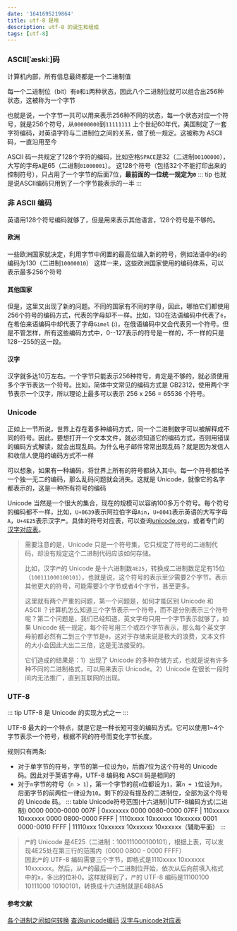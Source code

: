 ```yaml
---
date: '1641695219864'
title: utf-8 是啥
description: utf-8 的诞生和组成
tags: [utf-8]
---
```


### ASCII[ˈæskiː]码
计算机内部，所有信息最终都是一个二进制值

每一个二进制位（bit）有`0`和`1`两种状态，因此八个二进制位就可以组合出256种状态，这被称为一个字节
  
也就是说，一个字节一共可以用来表示256种不同的状态，每一个状态对应一个符号，就是256个符号，从`00000000`到`11111111`
上个世纪60年代，美国制定了一套字符编码，对英语字符与二进制位之间的关系，做了统一规定。这被称为 ASCII 码，一直沿用至今  

ASCII 码一共规定了128个字符的编码，比如空格`SPACE`是32（二进制`00100000`），大写的字母`A`是65（二进制`01000001`）。
这128个符号（包括32个不能打印出来的控制符号），只占用了一个字节的后面7位，**最前面的一位统一规定为`0`**
::: tip
也就是说ASCII编码只用到了一个字节能表示的一半
:::

### 非 ASCII 编码
英语用128个符号编码就够了，但是用来表示其他语言，128个符号是不够的。

#### 欧洲  
一些欧洲国家就决定，利用字节中闲置的最高位编入新的符号，例如法语中的`é`的编码为130（二进制`10000010`）
这样一来，这些欧洲国家使用的编码体系，可以表示最多256个符号

#### 其他国家  
但是，这里又出现了新的问题。不同的国家有不同的字母，因此，哪怕它们都使用256个符号的编码方式，代表的字母却不一样。比如，130在法语编码中代表了`é`，在希伯来语编码中却代表了字母`Gimel` (`ג`)，在俄语编码中又会代表另一个符号。但是不管怎样，所有这些编码方式中，0--127表示的符号是一样的，不一样的只是128--255的这一段。

#### 汉字  
汉字就多达10万左右。一个字节只能表示256种符号，肯定是不够的，就必须使用多个字节表达一个符号。比如，简体中文常见的编码方式是 GB2312，使用两个字节表示一个汉字，所以理论上最多可以表示 256 x 256 = 65536 个符号。

### Unicode

正如上一节所说，世界上存在着多种编码方式，同一个二进制数字可以被解释成不同的符号。因此，要想打开一个文本文件，就必须知道它的编码方式，否则用错误的编码方式解读，就会出现乱码。为什么电子邮件常常出现乱码？就是因为发信人和收信人使用的编码方式不一样

可以想象，如果有一种编码，将世界上所有的符号都纳入其中。每一个符号都给予一个独一无二的编码，那么乱码问题就会消失。这就是 Unicode，就像它的名字都表示的，这是一种所有符号的编码

Unicode 当然是一个很大的集合，现在的规模可以容纳100多万个符号。每个符号的编码都不一样，比如，`U+0639`表示阿拉伯字母`Ain`，`U+0041`表示英语的大写字母`A`，`U+4E25`表示汉字`严`。具体的符号对应表，可以查询[unicode.org](http://www.unicode.org/)，或者专门的[汉字对应表](http://www.chi2ko.com/tool/CJK.htm)。

> 需要注意的是，Unicode 只是一个符号集，它只规定了符号的二进制代码，却没有规定这个二进制代码应该如何存储。
>
> 比如，汉字`严`的 Unicode 是十六进制数`4E25`，转换成二进制数足足有15位（`100111000100101`），也就是说，这个符号的表示至少需要2个字节。表示其他更大的符号，可能需要3个字节或者4个字节，甚至更多。
>
> 这里就有两个严重的问题，第一个问题是，如何才能区别 Unicode 和 ASCII ？计算机怎么知道三个字节表示一个符号，而不是分别表示三个符号呢？第二个问题是，我们已经知道，英文字母只用一个字节表示就够了，如果 Unicode 统一规定，每个符号用三个或四个字节表示，那么每个英文字母前都必然有二到三个字节是`0`，这对于存储来说是极大的浪费，文本文件的大小会因此大出二三倍，这是无法接受的。
>
> 它们造成的结果是：1）出现了 Unicode 的多种存储方式，也就是说有许多种不同的二进制格式，可以用来表示 Unicode。2）Unicode 在很长一段时间内无法推广，直到互联网的出现。

### UTF-8
::: tip
UTF-8 是 Unicode 的实现方式之一
:::

UTF-8 最大的一个特点，就是它是一种长短可变的编码方式。它可以使用1~4个字节表示一个符号，根据不同的符号而变化字节长度。

规则只有两条:
- 对于单字节的符号，字节的第一位设为`0`，后面7位为这个符号的 Unicode 码。因此对于英语字母，UTF-8 编码和 ASCII 码是相同的
- 对于`n`字节的符号（`n > 1`），第一个字节的前`n`位都设为`1`，第`n + 1`位设为`0`，后面字节的前两位一律设为`10`。剩下的没有提及的二进制位，全部为这个符号的 Unicode 码。
::: table
Unicode符号范围(十六进制)|UTF-8编码方式(二进制)
0000 0000-0000 007F | 0xxxxxxx
0000 0080-0000 07FF | 110xxxxx 10xxxxxx
0000 0800-0000 FFFF | 1110xxxx 10xxxxxx 10xxxxxx
0001 0000-0010 FFFF | 11110xxx 10xxxxxx 10xxxxxx 10xxxxxx（辅助平面）
:::
> `严`的 Unicode 是4E25（二进制：100111000100101），根据上表，可以发现4E25处在第三行的范围内（0000 0800 - 0000 FFFF）  
> 因此`严`的 UTF-8 编码需要三个字节，即格式是1110xxxx 10xxxxxx 10xxxxxx。然后，从`严`的最后一个二进制位开始，依次从后向前填入格式中的x，多出的位补0。这样就得到了，`严`的 UTF-8 编码是11100100 10111000 10100101，转换成十六进制就是E4B8A5

#### 参考文献
[各个进制之间如何转换](https://www.cnblogs.com/gaizai/p/4233780.html)
[查询unicode编码](https://www.unicode.org/cgi-bin/GetUnihanData.pl?codepoint=%E8%83%A1)
[汉字与unicode对应表](http://www.chi2ko.com/tool/CJK.htm)
